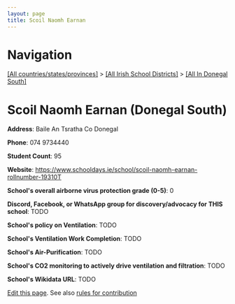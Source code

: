 ```yaml
---
layout: page
title: Scoil Naomh Earnan
---
```

# Navigation

[[All countries/states/provinces]](../../..) > [[All Irish School Districts]](../..) > [[All In Donegal South]](..)

# Scoil Naomh Earnan (Donegal South)

**Address**: Baile An Tsratha Co Donegal

**Phone**: 074 9734440

**Student Count**: 95

**Website**: <https://www.schooldays.ie/school/scoil-naomh-earnan-rollnumber-19310T>

**School's overall airborne virus protection grade (0-5)**: 0

**Discord, Facebook, or WhatsApp group for discovery/advocacy for THIS school**: TODO

**School's policy on Ventilation**: TODO

**School's Ventilation Work Completion**: TODO

**School's Air-Purification**: TODO

**School's CO2 monitoring to actively drive ventilation and filtration**: TODO

**School's Wikidata URL**: TODO


[Edit this page](https://github.com/ventilate-schools/Ireland/edit/main/./Donegal_South/Scoil_Naomh_Earnan.md). See also [rules for contribution](../../../contribution-rules/)